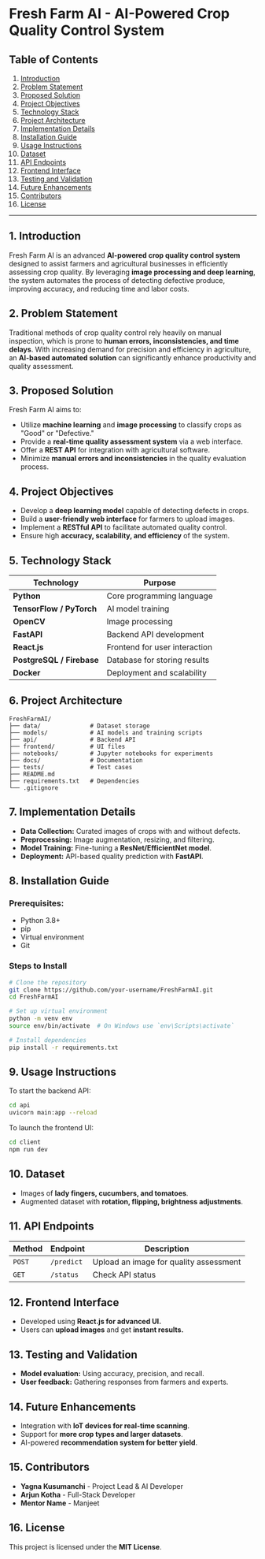 # Fresh Farm AI - AI-Powered Crop Quality Control System

## Table of Contents
1. [Introduction](#introduction)
2. [Problem Statement](#problem-statement)
3. [Proposed Solution](#proposed-solution)
4. [Project Objectives](#project-objectives)
5. [Technology Stack](#technology-stack)
6. [Project Architecture](#project-architecture)
7. [Implementation Details](#implementation-details)
8. [Installation Guide](#installation-guide)
9. [Usage Instructions](#usage-instructions)
10. [Dataset](#dataset)
11. [API Endpoints](#api-endpoints)
12. [Frontend Interface](#frontend-interface)
13. [Testing and Validation](#testing-and-validation)
14. [Future Enhancements](#future-enhancements)
15. [Contributors](#contributors)
16. [License](#license)

---

## 1. Introduction
Fresh Farm AI is an advanced **AI-powered crop quality control system** designed to assist farmers and agricultural businesses in efficiently assessing crop quality. By leveraging **image processing and deep learning**, the system automates the process of detecting defective produce, improving accuracy, and reducing time and labor costs.

## 2. Problem Statement
Traditional methods of crop quality control rely heavily on manual inspection, which is prone to **human errors, inconsistencies, and time delays**. With increasing demand for precision and efficiency in agriculture, an **AI-based automated solution** can significantly enhance productivity and quality assessment.

## 3. Proposed Solution
Fresh Farm AI aims to:
- Utilize **machine learning** and **image processing** to classify crops as "Good" or "Defective."
- Provide a **real-time quality assessment system** via a web interface.
- Offer a **REST API** for integration with agricultural software.
- Minimize **manual errors and inconsistencies** in the quality evaluation process.

## 4. Project Objectives
- Develop a **deep learning model** capable of detecting defects in crops.
- Build a **user-friendly web interface** for farmers to upload images.
- Implement a **RESTful API** to facilitate automated quality control.
- Ensure high **accuracy, scalability, and efficiency** of the system.

## 5. Technology Stack
| Technology | Purpose |
|------------|---------|
| **Python** | Core programming language |
| **TensorFlow / PyTorch** | AI model training |
| **OpenCV** | Image processing |
| **FastAPI** | Backend API development |
| **React.js** | Frontend for user interaction |
| **PostgreSQL / Firebase** | Database for storing results |
| **Docker** | Deployment and scalability |

## 6. Project Architecture
```
FreshFarmAI/
├── data/              # Dataset storage
├── models/            # AI models and training scripts
├── api/               # Backend API
├── frontend/          # UI files
├── notebooks/         # Jupyter notebooks for experiments
├── docs/              # Documentation
├── tests/             # Test cases
├── README.md
├── requirements.txt   # Dependencies
└── .gitignore
```

## 7. Implementation Details
- **Data Collection:** Curated images of crops with and without defects.
- **Preprocessing:** Image augmentation, resizing, and filtering.
- **Model Training:** Fine-tuning a **ResNet/EfficientNet model**.
- **Deployment:** API-based quality prediction with **FastAPI**.

## 8. Installation Guide
### Prerequisites:
- Python 3.8+
- pip
- Virtual environment
- Git

### Steps to Install
```bash
# Clone the repository
git clone https://github.com/your-username/FreshFarmAI.git
cd FreshFarmAI

# Set up virtual environment
python -m venv env
source env/bin/activate  # On Windows use `env\Scripts\activate`

# Install dependencies
pip install -r requirements.txt
```

## 9. Usage Instructions
To start the backend API:
```bash
cd api
uvicorn main:app --reload
```

To launch the frontend UI:
```bash
cd client
npm run dev
```

## 10. Dataset
- Images of **lady fingers, cucumbers, and tomatoes**.
- Augmented dataset with **rotation, flipping, brightness adjustments**.

## 11. API Endpoints
| Method | Endpoint | Description |
|--------|---------|-------------|
| `POST` | `/predict` | Upload an image for quality assessment |
| `GET` | `/status` | Check API status |

## 12. Frontend Interface
- Developed using **React.js for advanced UI.**
- Users can **upload images** and get **instant results.**

## 13. Testing and Validation
- **Model evaluation:** Using accuracy, precision, and recall.
- **User feedback:** Gathering responses from farmers and experts.

## 14. Future Enhancements
- Integration with **IoT devices for real-time scanning**.
- Support for **more crop types and larger datasets**.
- AI-powered **recommendation system for better yield**.

## 15. Contributors
- **Yagna Kusumanchi** - Project Lead & AI Developer
- **Arjun Kotha** - Full-Stack Developer 
- **Mentor Name** - Manjeet

## 16. License
This project is licensed under the **MIT License**.
